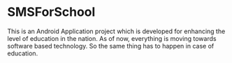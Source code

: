 # SMSForSchool
This is an Android Application project which is developed for enhancing the level of education in the nation. As of now, everything is moving towards software based technology. So the same thing has to happen in case of education.
